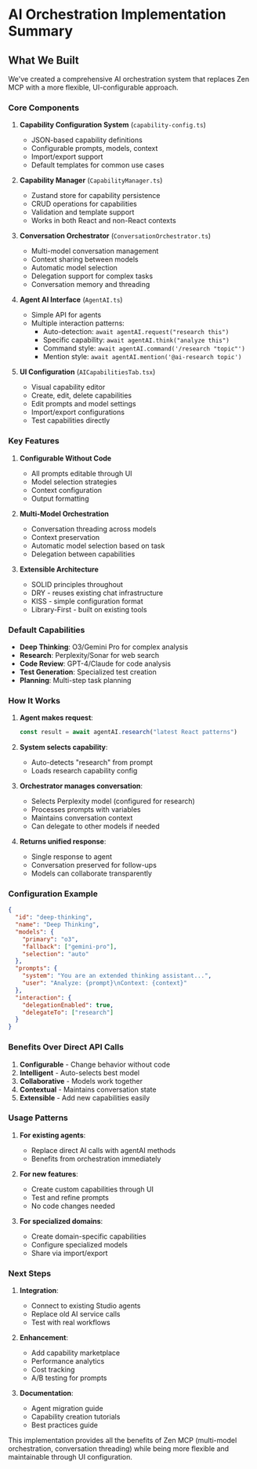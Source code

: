 # AI Orchestration Implementation Summary

## What We Built

We've created a comprehensive AI orchestration system that replaces Zen MCP with a more flexible, UI-configurable approach.

### Core Components

1. **Capability Configuration System** (`capability-config.ts`)
   - JSON-based capability definitions
   - Configurable prompts, models, context
   - Import/export support
   - Default templates for common use cases

2. **Capability Manager** (`CapabilityManager.ts`)
   - Zustand store for capability persistence
   - CRUD operations for capabilities
   - Validation and template support
   - Works in both React and non-React contexts

3. **Conversation Orchestrator** (`ConversationOrchestrator.ts`)
   - Multi-model conversation management
   - Context sharing between models
   - Automatic model selection
   - Delegation support for complex tasks
   - Conversation memory and threading

4. **Agent AI Interface** (`AgentAI.ts`)
   - Simple API for agents
   - Multiple interaction patterns:
     - Auto-detection: `await agentAI.request("research this")`
     - Specific capability: `await agentAI.think("analyze this")`
     - Command style: `await agentAI.command('/research "topic"')`
     - Mention style: `await agentAI.mention('@ai-research topic')`

5. **UI Configuration** (`AICapabilitiesTab.tsx`)
   - Visual capability editor
   - Create, edit, delete capabilities
   - Edit prompts and model settings
   - Import/export configurations
   - Test capabilities directly

### Key Features

1. **Configurable Without Code**
   - All prompts editable through UI
   - Model selection strategies
   - Context configuration
   - Output formatting

2. **Multi-Model Orchestration**
   - Conversation threading across models
   - Context preservation
   - Automatic model selection based on task
   - Delegation between capabilities

3. **Extensible Architecture**
   - SOLID principles throughout
   - DRY - reuses existing chat infrastructure
   - KISS - simple configuration format
   - Library-First - built on existing tools

### Default Capabilities

- **Deep Thinking**: O3/Gemini Pro for complex analysis
- **Research**: Perplexity/Sonar for web search
- **Code Review**: GPT-4/Claude for code analysis
- **Test Generation**: Specialized test creation
- **Planning**: Multi-step task planning

### How It Works

1. **Agent makes request**:
   ```typescript
   const result = await agentAI.research("latest React patterns")
   ```

2. **System selects capability**:
   - Auto-detects "research" from prompt
   - Loads research capability config

3. **Orchestrator manages conversation**:
   - Selects Perplexity model (configured for research)
   - Processes prompts with variables
   - Maintains conversation context
   - Can delegate to other models if needed

4. **Returns unified response**:
   - Single response to agent
   - Conversation preserved for follow-ups
   - Models can collaborate transparently

### Configuration Example

```json
{
  "id": "deep-thinking",
  "name": "Deep Thinking",
  "models": {
    "primary": "o3",
    "fallback": ["gemini-pro"],
    "selection": "auto"
  },
  "prompts": {
    "system": "You are an extended thinking assistant...",
    "user": "Analyze: {prompt}\nContext: {context}"
  },
  "interaction": {
    "delegationEnabled": true,
    "delegateTo": ["research"]
  }
}
```

### Benefits Over Direct API Calls

1. **Configurable** - Change behavior without code
2. **Intelligent** - Auto-selects best model
3. **Collaborative** - Models work together
4. **Contextual** - Maintains conversation state
5. **Extensible** - Add new capabilities easily

### Usage Patterns

1. **For existing agents**:
   - Replace direct AI calls with agentAI methods
   - Benefits from orchestration immediately

2. **For new features**:
   - Create custom capabilities through UI
   - Test and refine prompts
   - No code changes needed

3. **For specialized domains**:
   - Create domain-specific capabilities
   - Configure specialized models
   - Share via import/export

### Next Steps

1. **Integration**:
   - Connect to existing Studio agents
   - Replace old AI service calls
   - Test with real workflows

2. **Enhancement**:
   - Add capability marketplace
   - Performance analytics
   - Cost tracking
   - A/B testing for prompts

3. **Documentation**:
   - Agent migration guide
   - Capability creation tutorials
   - Best practices guide

This implementation provides all the benefits of Zen MCP (multi-model orchestration, conversation threading) while being more flexible and maintainable through UI configuration.